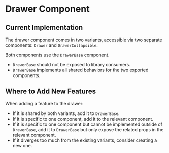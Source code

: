 # Drawer Component

## Current Implementation

The drawer component comes in two variants, accessible via two separate components: `Drawer` and `DrawerCollapsible`.

Both components use the `DrawerBase` component.

- `DrawerBase` should not be exposed to library consumers.
- `DrawerBase` implements all shared behaviors for the two exported components.

## Where to Add New Features

When adding a feature to the drawer:

- If it is shared by both variants, add it to `DrawerBase`.
- If it is specific to one component, add it to the relevant component.
- If it is specific to one component but cannot be implemented outside of `DrawerBase`, add it to `DrawerBase` but only expose the related props in the relevant component.
- If it diverges too much from the existing variants, consider creating a new one.
